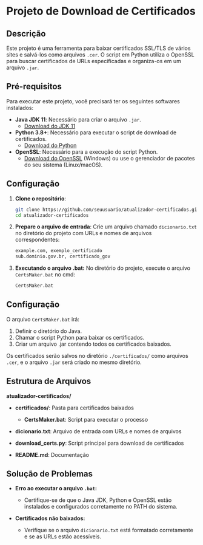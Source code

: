# Projeto de Download de Certificados

## Descrição
Este projeto é uma ferramenta para baixar certificados SSL/TLS de vários sites e salvá-los como arquivos `.cer`. O script em Python utiliza o OpenSSL para buscar certificados de URLs especificadas e organiza-os em um arquivo `.jar`.

## Pré-requisitos

Para executar este projeto, você precisará ter os seguintes softwares instalados:

- **Java JDK 11**: Necessário para criar o arquivo `.jar`.
  - [Download do JDK 11](https://www.oracle.com/java/technologies/javase-jdk11-downloads.html)
- **Python 3.8+**: Necessário para executar o script de download de certificados.
  - [Download do Python](https://www.python.org/downloads/)
- **OpenSSL**: Necessário para a execução do script Python.
  - [Download do OpenSSL](https://slproweb.com/products/Win32OpenSSL.html) (Windows) ou use o gerenciador de pacotes do seu sistema (Linux/macOS).

## Configuração

1. **Clone o repositório**:
   ```bash
   git clone https://github.com/seuusuario/atualizador-certificados.git
   cd atualizador-certificados
   ```

2. **Prepare o arquivo de entrada**: Crie um arquivo chamado `dicionario.txt` no diretório do projeto com URLs e nomes de arquivos correspondentes:
    ```txt
    example.com, exemplo_certificado
    sub.dominio.gov.br, certificado_gov
    ```

3. **Executando o arquivo .bat:** No diretório do projeto, execute o arquivo `CertsMaker.bat` no cmd:
    ```bash
    CertsMaker.bat
    ```

## Configuração
O arquivo `CertsMaker.bat` irá:

1. Definir o diretório do Java.
2. Chamar o script Python para baixar os certificados.
3. Criar um arquivo .jar contendo todos os certificados baixados.

Os certificados serão salvos no diretório `./certificados/` como arquivos `.cer`, e o arquivo `.jar` será criado no mesmo diretório.

## Estrutura de Arquivos
**atualizador-certificados/**

* **certificados/**: Pasta para certificados baixados
  * **CertsMaker.bat**: Script para executar o processo

* **dicionario.txt**: Arquivo de entrada com URLs e nomes de arquivos

* **download_certs.py**: Script principal para download de certificados

* **README.md**: Documentação

## Solução de Problemas
* **Erro ao executar o arquivo `.bat`:**
  * Certifique-se de que o Java JDK, Python e OpenSSL estão instalados e configurados corretamente no PATH do sistema.

* **Certificados não baixados:**
  * Verifique se o arquivo `dicionario.txt` está formatado corretamente e se as URLs estão acessíveis.
